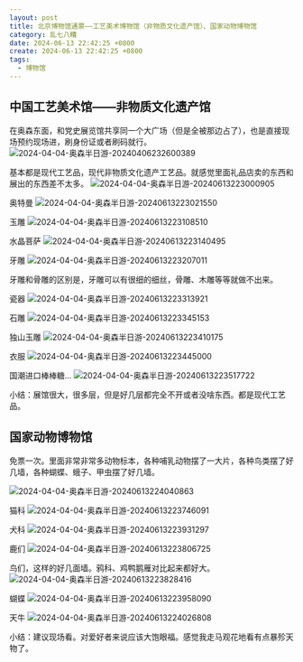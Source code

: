 ```yaml
---
layout: post
title: 北京博物馆通票——工艺美术博物馆（非物质文化遗产馆）、国家动物博物馆
category: 乱七八糟
date: 2024-06-13 22:42:25 +0800
create: 2024-06-13 22:42:25 +0800
tags:
  - 博物馆
---
```


## 中国工艺美术馆——非物质文化遗产馆
在奥森东面，和党史展览馆共享同一个大广场（但是全被那边占了），也是直接现场预约现场进，刷身份证或者刷码就行。
![2024-04-04-奥森半日游-20240406232600389](https://bu.dusays.com/2024/06/13/666b0532ec15b.webp)

基本都是现代工艺品，现代非物质文化遗产工艺品。就感觉里面礼品店卖的东西和展出的东西差不太多。
![2024-04-04-奥森半日游-20240613223000905](https://bu.dusays.com/2024/06/13/666b05346bf80.webp)

奥特曼
![2024-04-04-奥森半日游-20240613223021550](https://bu.dusays.com/2024/06/13/666b0535a75bf.webp)

玉雕
![2024-04-04-奥森半日游-20240613223108510](https://bu.dusays.com/2024/06/13/666b053751807.webp)

水晶菩萨
![2024-04-04-奥森半日游-20240613223140495](https://bu.dusays.com/2024/06/13/666b0538dc9d9.webp)

牙雕
![2024-04-04-奥森半日游-20240613223207011](https://bu.dusays.com/2024/06/13/666b053a34ccb.webp)

牙雕和骨雕的区别是，牙雕可以有很细的细丝，骨雕、木雕等等就做不出来。

瓷器
![2024-04-04-奥森半日游-20240613223313921](https://bu.dusays.com/2024/06/13/666b053b84203.webp)

石雕
![2024-04-04-奥森半日游-20240613223345153](https://bu.dusays.com/2024/06/13/666b053cddedc.webp)

独山玉雕
![2024-04-04-奥森半日游-20240613223410175](https://bu.dusays.com/2024/06/13/666b053e580ab.webp)

衣服
![2024-04-04-奥森半日游-20240613223445000](https://bu.dusays.com/2024/06/13/666b053fecb18.webp)

国潮进口棒棒糖...
![2024-04-04-奥森半日游-20240613223517722](https://bu.dusays.com/2024/06/13/666b05413a4a8.webp)

小结：展馆很大，很多层，但是好几层都完全不开或者没啥东西。都是现代工艺品。


## 国家动物博物馆
免票一次。里面非常非常多动物标本，各种哺乳动物摆了一大片，各种鸟类摆了好几墙，各种蝴蝶、蛾子、甲虫摆了好几墙。

![2024-04-04-奥森半日游-20240613224040863](https://bu.dusays.com/2024/06/13/666b0542c8135.webp)

猫科
![2024-04-04-奥森半日游-20240613223746091](https://bu.dusays.com/2024/06/13/666b05441a749.webp)

犬科
![2024-04-04-奥森半日游-20240613223931297](https://bu.dusays.com/2024/06/13/666b0545526fe.webp)

鹿们
![2024-04-04-奥森半日游-20240613223806725](https://bu.dusays.com/2024/06/13/666b0546a0a2d.webp)

鸟们，这样的好几面墙。鸦科、鸡鸭鹅雁对比起来都好大。
![2024-04-04-奥森半日游-20240613223828416](https://bu.dusays.com/2024/06/13/666b0547e772e.webp)

蝴蝶
![2024-04-04-奥森半日游-20240613223958090](https://bu.dusays.com/2024/06/13/666b054932dc4.webp)

天牛
![2024-04-04-奥森半日游-20240613224026808](https://bu.dusays.com/2024/06/13/666b054a9a5c4.webp)

小结：建议现场看。对爱好者来说应该大饱眼福。感觉我走马观花地看有点暴殄天物了。
